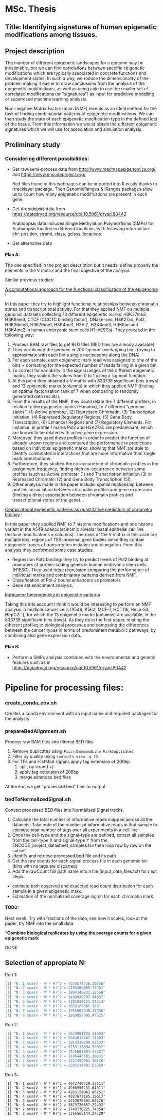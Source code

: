 # MSc. Thesis

## Title: Identifying signatures of human epigenetic modifications among tissues.

## Project description

The number of different epigenetic landscapes for a genome may be inestimable, but we can find correlations between specific epigenetic modifications which are typically associated in concrete functions and development states. In such a way, we reduce the dimensionality of the problem making it easier to draw conclusions from the analysis of the epigenetic modifications, as well as being able to use the smaller set of correlated modifications (or "signatures") as input for predictive modelling or supervised machine learning analysis.

Non-negative Matrix Factorization (NMF) reveals as an ideal method for the task of finding combinatorial patterns of epigenetic modifications. We can then study the state of each epigenetic modification type in the defined loci of the tissue. From this information we would obtain the different epigenetic signatures which we will use for association and simulation analysis.

## Preliminary study

### Considering different possibilities:

- Get raw/semi-process data from http://www.roadmapepigenomics.org/ and https://www.encodeproject.org/

  Bed files found in this webpages can be imported into R easily thanks to rtracklayer package. Then GenomicRanges & IRanges packages allow us to count how many epigenetic modifications are present in each gene.

- Get Arabidopsis data from https://datadryad.org/resource/doi:10.5061/dryad.80442

  Arabidopsis data includes Single Methylation Polymorfisms (SMPs) for Arabidopsis located in different locations, with following information: chr, position, strand, class, gclass, locations.

- Get alternative data

#### Plan A:

The one specified in the project description but it needs: define properly the elements in the V matrix and the final objective of the analysis.

Similar previous studies:

[A computational approach for the functional classification of the epigenome](https://epigeneticsandchromatin.biomedcentral.com/articles/10.1186/s13072-017-0131-7) :

In this paper they try to highlight functional relationships between chromatin states and transcriptional activity. For that they applied NMF on multiple genomic datasets collecting 13 different epigenetic marks: H3K27me3, H3K9me3, CTCF (CCCTC binding factor), DNase-seq, H3K27ac, Pol2, H3K36me3, H3K79me1, H3K4me1, H2A.Z, H3K4me3, H3K9ac and H3K4me2 in human embryonic stem cells H1 (hESCs). They proceed in the following way:

1. Process BAM raw files to get BED files (BED files are already available).
2. They partitioned the genome in 200-bp non-overlapping bins (trying to approximate with each bin a single nucleosome along the DNA)
3. For each sample, each epigenetic mark read was assigned to one of the bins + correcting for the expected number of reads falling in a given bin.
4. To correct for variability in the signal ranges of the different epigenetic marks, they scaled the values from 0 to 1 using a sigmoid function.
5. At this point they obtained a V matrix with 833738 significant bins (rows) and 13 epigenetic marks (columns) in which they applied NMF (finding an optimal factorization rank of 7 when comparing to randomly generated data results).
6. From the results of the NMF, they could relate the 7 different profiles, in relation to the epigenetic marks (H matrix), to 7 different "genomic states": (1) Active promoter, (2) Repressed Chromatin, (3) Transcription Initiation, (4) Repressed Regulatory Regions, (5) Gene Body Transcription, (6) Enhancer Regions and (7) Regulatory Elements. For instance, in profile 1 marks Pol2 and H3K27ac are predominant, which are known to be related with active gene expression.
7. Moreover, they used these profiles in order to predict the function of already known regions and compared the performance to predictions based on individual epigenetic marks, showing that NMF are able to identify combinatorial interactions that are more informative than single mark contributions.
8. Furthermore, they studied the co-occurrence of chromatin profiles in bin assignment frequency, finding high co-occurrence between some profiles (such as Active promoter (1) and Transcription Initiation (3) or Repressed Chromatin (2) and Gene Body Transcription (5)).
9. Other analysis made in the paper include: spatial relationship between profiles, association between chromatin profiles and gene expression (finding a direct association between chromatin profiles and transcriptional status of the gene)...

[Combinatorial epigenetic patterns as quantitative predictors of chromatin biology](https://bmcgenomics.biomedcentral.com/articles/10.1186/1471-2164-15-76 ) :

In this paper they applied NMF to 7 histone modifications and one histone variant in the A549 adenocarcinomic alveolar basal epithelial cell line (histone modifications = columns). The rows of the V matrix in this case are multiple loci; regions of TSS-proximal gene bodies since they contain epigenetic traces of transcription initiation and elongation. From this analysis they performed some case studies:

- Regression Pol2 binding: they try to predict levels of Pol2 binding at promoters of protein-coding genes in human embryonic stem cells (H1ESC). They used ridge regression comparing the performance of individual marks and combinatory patterns derived from NMF.
- Classification of Pol-2 bound enhancers vs promoters
- Gene set enrichment analysis.

[Intratumor heterogeneity in epigenetic patterns](https://www.sciencedirect.com/science/article/pii/S1044579X17302262)



Taking this into account I think it would be interesting to perform an NMF analysis in multiple cancer cells (A549, K562, MCF-7, HCT116, HeLa-S3, HepG2...), for which the 13 epigenetic marks (columns) are available, in the 833738 significant bins (rows). As they do in the first paper, relating the different profiles to biological processes and comparing the differences between the cancer types in terms of predominant metabolic pathways, by combining also gene expression data.

#### Plan B:

- Perform a SMPs analysis combined with the environmental and genetic features such as in https://datadryad.org/resource/doi:10.5061/dryad.80442





# Pipeline for processing files:

### create_conda_env.sh

Creates a conda environment with an input name and required packages for the analysis



### prepareBedAlignment.sh

Process raw BAM files into filtered BED files

1. Remove duplicates using `PicardCommandLine MarkDuplicates`
2. Filter by quality using `samtools view -q 20`
3. For TFs and HistMod signals apply tag extension of 200bp
   1. split by strand +/-
   2. apply tag extension of 200bp
   3. merge extended bed files

At the end we get "processed.bed" files as output.



### bedToNormalizedSignal.sh
Convert processed BED files into Normalized Signal tracks.

1. Calculate the total number of informative reads mapped across all the datasets: Take note of the number of informative reads in that sample to estimate total number of tags over all experiments in a cell line
2. Once the cell-type and the signal-type are defined, extract all samples from the cell-type X and signal-type Y from the ENCODE_project_datasheet_samples.tsv then loop row by row on the subset
3. Identify and retrieve processed.bed file and its path
4. Get the raw counts for each signal process file in each genomic bin (bins with no tags are discarted)
5. Add the rawCount full path name into a file (input_data_files.txt) for next steps.



- estimate both observed and expected read count distribution for each sample in a given epigenetic mark.
- Estimation of the normalized coverage signal for each chromatin mark.


#### TODO:
Next week: Try with fractions of the data, see how it scales, look at the paper, try NMF into the small data

***Combine biological replicates by using the average counts for a given epigenetic mark**

DONE



## Selection of appropiate N:

Run 1: 

```R
[1] "N: 1 sum(V - W * H)^2 = 4576574736.30756"
[1] "N: 2 sum(V - W * H)^2 = 4756360089.77251"
[1] "N: 3 sum(V - W * H)^2 = 3894348833.50569"
[1] "N: 4 sum(V - W * H)^2 = 3409936797.94337"
[1] "N: 5 sum(V - W * H)^2 = 4201834121.94814"
[1] "N: 6 sum(V - W * H)^2 = 3630107685.789"
[1] "N: 7 sum(V - W * H)^2 = 2955505248.37936"
[1] "N: 8 sum(V - W * H)^2 = 2829057005.47625"
```

Run 2:

```R
[1] "N: 1 sum(V - W * H)^2 = 5629801823.51504"
[1] "N: 2 sum(V - W * H)^2 = 5064812567.71203"
[1] "N: 3 sum(V - W * H)^2 = 3913316199.03133"
[1] "N: 4 sum(V - W * H)^2 = 3753135654.59337"
[1] "N: 5 sum(V - W * H)^2 = 3455607394.97327"
[1] "N: 6 sum(V - W * H)^2 = 2496443481.38631"
[1] "N: 7 sum(V - W * H)^2 = 3327497061.56176"
[1] "N: 8 sum(V - W * H)^2 = 2885214901.65869"
```

Run 3:

```
[1] "N: 1 sum(V - W * H)^2 = 4672740729.33611"
[1] "N: 2 sum(V - W * H)^2 = 4906950231.04911"
[1] "N: 3 sum(V - W * H)^2 = 4263154041.06151"
[1] "N: 4 sum(V - W * H)^2 = 4027672185.15617"
[1] "N: 5 sum(V - W * H)^2 = 3410076391.85276"
[1] "N: 6 sum(V - W * H)^2 = 3879726657.22432"
[1] "N: 7 sum(V - W * H)^2 = 3740776225.74354"
[1] "N: 8 sum(V - W * H)^2 = 3266565144.27729"
```